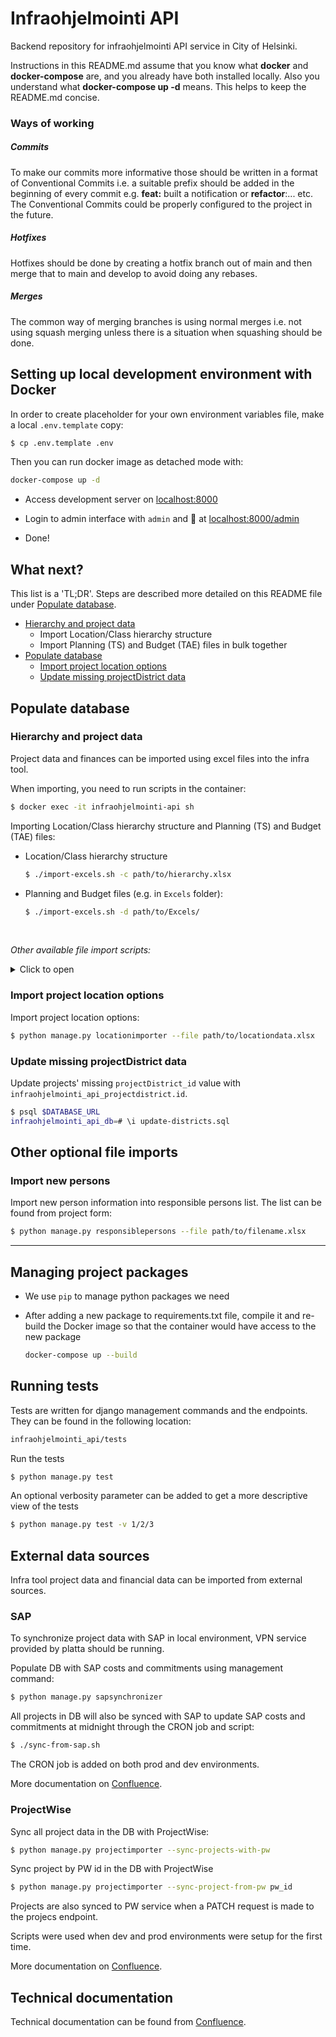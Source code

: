 # Infraohjelmointi API

Backend repository for infraohjelmointi API service in City of Helsinki.

Instructions in this README.md assume that you know  what __docker__ and __docker-compose__ are, and you already have both installed locally. Also you understand what __docker-compose up -d__ means.
This helps to keep the README.md concise.

### Ways of working
##### Commits

To make our commits more informative those should be written in a format of Conventional Commits i.e. a suitable prefix should be added in the beginning
of every commit e.g. **feat:** built a notification or **refactor**:... etc. The Conventional Commits could be properly configured to the project in the future.

##### Hotfixes

Hotfixes should be done by creating a hotfix branch out of main and then merge that to main and develop to avoid doing any rebases.

##### Merges

The common way of merging branches is using normal merges i.e. not using squash merging unless there is a situation when squashing should be done.

## Setting up local development environment with Docker

In order to create placeholder for your own environment variables file, make a local `.env.template` copy:

```bash
$ cp .env.template .env
```

Then you can run docker image as detached mode with:

  ```bash
  docker-compose up -d
  ```

- Access development server on [localhost:8000](http://localhost:8000)

- Login to admin interface with `admin` and 🥥 at [localhost:8000/admin](http://localhost:8000/admin)

- Done!

## What next?

This list is a 'TL;DR'. Steps are described more detailed on this README file under [Populate database](#populate-database).

- [Hierarchy and project data](#hierarchy-and-project-data)
  - Import Location/Class hierarchy structure
  - Import Planning (TS) and Budget (TAE) files in bulk together
- [Populate database](#populate-database)
  - [Import project location options](#import-project-location-options)
  - [Update missing projectDistrict data](#update-missing-projectdistrict-data)

## Populate database

### Hierarchy and project data

Project data and finances can be imported using excel files into the infra tool.

When importing, you need to run scripts in the container:
  ```bash
  $ docker exec -it infraohjelmointi-api sh
  ```

Importing Location/Class hierarchy structure and Planning (TS) and Budget (TAE) files:

- Location/Class hierarchy structure
  ```bash
  $ ./import-excels.sh -c path/to/hierarchy.xlsx
  ```

- Planning and Budget files (e.g. in `Excels` folder):
  ```bash
  $ ./import-excels.sh -d path/to/Excels/
  ```

<br>

*Other available file import scripts:*
<details>
<summary>Click to open</summary>
<br>

Import Location/Class hierarchy structure. File `import-excels.sh` uses this:

  ```bash
  $ python manage.py hierarchies --file path/to/hierarchy.xlsx
  ```

_In some contexts, hierarchy is known as "luokkajako"._

<br>

Import only Planning project data (files with "TS"):

  ```bash
  $ python manage.py  projectimporter --import-from-plan path/to/planningFile.xlsx
  ```

Import only Budget project data (files with "TAE"):

  ```bash
  $ python manage.py  projectimporter --import-from-budget path/to/budgetFile.xlsx
  ```
</details>


### Import project location options

Import project location options:

  ```bash
  $ python manage.py locationimporter --file path/to/locationdata.xlsx
  ```

### Update missing projectDistrict data

Update projects' missing `projectDistrict_id` value with `infraohjelmointi_api_projectdistrict.id`.

  ```bash
  $ psql $DATABASE_URL
  infraohjelmointi_api_db=# \i update-districts.sql
  ```

## Other optional file imports

### Import new persons

Import new person information into responsible persons list. The list can be found from project form:

  ```bash
  $ python manage.py responsiblepersons --file path/to/filename.xlsx
  ```
  

---


## Managing project packages

- We use `pip` to manage python packages we need
- After adding a new package to requirements.txt file, compile it and re-build the Docker image so that the container would have access to the new package

  ```bash
  docker-compose up --build
  ```

## Running tests

Tests are written for django management commands and the endpoints. They can be found in the following location:

  ```bash
  infraohjelmointi_api/tests
  ```
Run the tests

  ```bash
  $ python manage.py test
  ```
An optional verbosity parameter can be added to get a more descriptive view of the tests

  ```bash
  $ python manage.py test -v 1/2/3
  ```

## External data sources

Infra tool project data and financial data can be imported from external sources.

### SAP

To synchronize project data with SAP in local environment, VPN service provided by platta should be running.

Populate DB with SAP costs and commitments using management command:

  ```bash
  $ python manage.py sapsynchronizer
  ```
All projects in DB will also be synced with SAP to update SAP costs and commitments at midnight through the CRON job and script:

  ```bash
  $ ./sync-from-sap.sh
  ```

The CRON job is added on both prod and dev environments.

More documentation on [Confluence](https://helsinkisolutionoffice.atlassian.net/wiki/spaces/IO/pages/8131444804/Infraohjelmointi+API+-sovellus#SAP-integraatio).

### ProjectWise

Sync all project data in the DB with ProjectWise:

  ```bash
  $ python manage.py projectimporter --sync-projects-with-pw
  ```

Sync project by PW id in the DB with ProjectWise

  ```bash
  $ python manage.py projectimporter --sync-project-from-pw pw_id
  ```

Projects are also synced to PW service when a PATCH request is made to the projecs endpoint.

Scripts were used when dev and prod environments were setup for the first time.

More documentation on [Confluence](https://helsinkisolutionoffice.atlassian.net/wiki/spaces/IO/pages/8131444804/Infraohjelmointi+API+-sovellus#Project-Wise--integraatio).

## Technical documentation

Technical documentation can be found from [Confluence](https://helsinkisolutionoffice.atlassian.net/wiki/spaces/IO/pages/7895089196/Tekninen+dokumentaatio).
